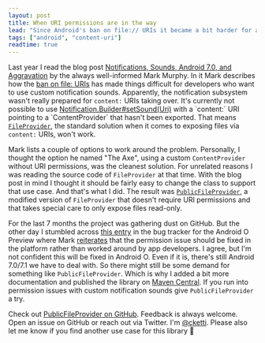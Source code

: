 ```yaml
---
layout: post
title: When URI permissions are in the way
lead: "Since Android's ban on file:// URIs it became a bit harder for apps to use custom notification sounds. Read how I modified FileProvider to do the heavy lifting for you."
tags: ["android", "content-uri"]
readtime: true
---
```


Last year I read the blog post [Notifications, Sounds, Android 7.0, and Aggravation](https://commonsware.com/blog/2016/09/07/notifications-sounds-android-7p0-aggravation.html) by the always well-informed Mark Murphy. In it Mark describes how the [ban on file: URIs](https://commonsware.com/blog/2016/03/14/psa-file-scheme-ban-n-developer-preview.html) has made things difficult for developers who want to use custom notification sounds. Apparently, the notification subsystem wasn't really prepared for `content:` URIs taking over. It's currently not possible to use [Notification.Builder#setSound(Uri)](https://developer.android.com/reference/android/app/Notification.Builder.html#setSound(android.net.Uri)) with a `content:` URI pointing to a `ContentProvider` that hasn't been exported. That means [`FileProvider`](https://developer.android.com/reference/android/support/v4/content/FileProvider.html), the standard solution when it comes to exposing files via `content:` URIs, won't work.

Mark lists a couple of options to work around the problem. Personally, I thought the option he named "The Axe", using a custom `ContentProvider` without URI permissions, was the cleanest solution.
For unrelated reasons I was reading the source code of `FileProvider` at that time. With the blog post in mind I thought it should be fairly easy to change the class to support that use case. And that's what I did. The result was [`PublicFileProvider`](https://github.com/cketti/PublicFileProvider), a modified version of `FileProvider` that doesn't require URI permissions and that takes special care to only expose files read-only.

For the last 7 months the project was gathering dust on GitHub. But the other day I stumbled across [this entry](https://issuetracker.google.com/issues/36524161) in the bug tracker for the Android O Preview where Mark [reiterates](https://code.google.com/p/android/issues/detail?id=221899) that the permission issue should be fixed in the platform rather than worked around by app developers. I agree, but I'm not confident this will be fixed in Android O. Even if it is, there's still Android 7.0/7.1 we have to deal with. So there might still be some demand for something like `PublicFileProvider`. Which is why I added a bit more documentation and published the library on [Maven Central](http://search.maven.org/#search%7Cga%7C1%7Ca%3A%22public-fileprovider%22). If you run into permission issues with custom notification sounds give `PublicFileProvider` a try.

Check out [PublicFileProvider on GitHub](https://github.com/cketti/PublicFileProvider). Feedback is always welcome. Open an issue on GitHub or reach out via Twitter. I'm [@cketti](https://twitter.com/cketti).
Please also let me know if you find another use case for this library 🙂
